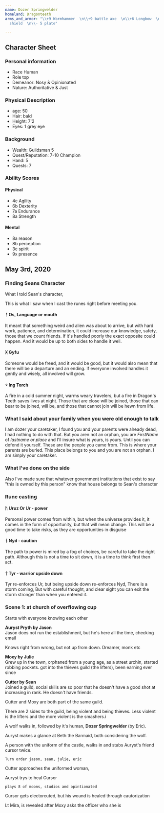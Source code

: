 ```yaml
---
name: Dozer Springwelder
homeland: Dragonteeth
arms_and_armor: "\\+9 Warmhammer  \n\\+9 battle axe  \n\\+6 Longbow  \n  \n\\-3 round
  shield  \n\\- 5 plate"

---
```

## Character Sheet

### Personal information

* Race Human
* Role top
* Demeanor: Nosy & Opinionated
* Nature: Authoritative & Just

### Physical Description

* age: 50
* Hair: bald
* Height: 7'2
* Eyes: 1 grey eye

### Background

* Wealth: Guildsman 5
* Quest/Reputation: 7-10 Champion
* Hand: 5
* Quests: 7

### Ability Scores

#### Physical

* 4c Agility
* 6b Dexterity
* 7a Endurance
* 8a Strength

#### Mental

* 8a reason
* 8b perception
* 3c spirit
* 9x presence

## May 3rd, 2020

### Finding Seans Character

What I told Sean's character,

This is what I saw when I cast the runes right before meeting you.

#### ᚨ Os, Language or mouth

It meant that something weird and alien was about to arrive, but with hard work, patience, and determination, it could increase our knowledge, safety, those that we count friends. If it's handled poorly the exact opposite could happen. And it would be up to both sides to handle it well.

#### ᚸ Gyfu

Someone would be freed, and it would be good, but it would also mean that there will be a departure and an ending. If everyone involved handles it gently and wisely, all involved will grow.

#### ᛜ Ing Torch

A fire in a cold summer night, warms weary travelers, but a fire in Dragon's Teeth saves lives at night. Those that are close will be joined, those that can bear to be joined, will be, and those that cannot join will be hewn from life.

### What I said about your family when you were old enough to talk

I am dozer your caretaker, I found you and your parents were already dead, I had nothing to do with that. But you aren not an orphan, you are _FirstName_ of _lastname or place_ and I'll insure what is yours, is yours. Until you can defend it yourself. These are the people you came from. This is where your parents are buried. This place belongs to you and you are not an orphan. I am simply your caretaker.

### What I've done on the side

Also I've made sure that whatever government institutions that exist to say "this is owned by this person" know that house belongs to Sean's character

### Rune casting

#### ᚢ Uruz Or Ur - power

Personal power comes from within, but when the universe provides it, it  comes in the form of opportunity, but that will mean change. This will be a good time to take risks, as they are opportunities in disguise

#### ᚾ Nyd - caution

The path to power is mired by a fog of choices, be careful to take the right path. Although this is not a time to sit down, it is a time to think first then act.

#### ᛏ Tyr - warrior upside down

Tyr re-enforces Ur, but being upside down re-enforces Nyd, There is a storm coming, But with careful thought, and clear sight you can exit the storm stronger than when you entered it.

### Scene 1: at church of overflowing cup

Starts with everyone knowing each other

**Auryst Pryth by Jason**  
Jason does not run the establishment, but he's here all the time, checking email  
  
Knows right from wrong, but not up from down. Dreamer, monk etc  
  
**Moxy by Julie**  
Grew up in the town, orphaned from a young age, as a street urchin, started robbing pockets. got into the thieves guild (the lifters), been earning ever since

**Cutter by Sean**  
Joined a guild, social skills are so poor that he doesn't have a good shot at increasing in rank. He doesn't have friends.

Cutter and Moxy are both part of the same guild.

There are 2 sides to the guild, being violent and being thieves. Less violent is the lifters and the more violent is the smashers.i

A wolf walks in, followed by it's human, **Dozer Springwelder** (by Eric).

Auryst makes a glance at Beth the Barmaid, both considering the wolf.  
  
A person with the uniform of the castle, walks in and stabs Auryst's friend cursor twice.

    Turn order jason, sean, julie, eric

Cutter approaches the uniformed woman, 

Auryst trys to heal Cursor

    plays 8 of moons, studios and opintionated

Cursor gets electorcuted, but his wound is healed through cautorization


Lt Mira, is revealed after Moxy asks the officer who she is